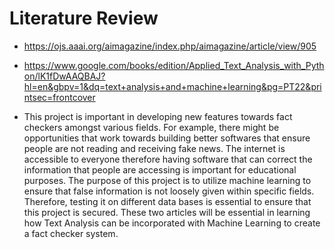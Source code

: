# Literature Review

  * https://ojs.aaai.org/aimagazine/index.php/aimagazine/article/view/905

  * https://www.google.com/books/edition/Applied_Text_Analysis_with_Python/lK1fDwAAQBAJ?hl=en&gbpv=1&dq=text+analysis+and+machine+learning&pg=PT22&printsec=frontcover

  * This project is important in developing new features towards fact checkers amongst various fields. For example, there might be opportunities that work towards building better softwares that ensure people are not reading and receiving fake news. The internet is accessible to everyone therefore having software that can correct the information that people are accessing is important for educational purposes. The purpose of this project is to utilize machine learning to ensure that false information is not loosely given within specific fields. Therefore, testing it on different data bases is essential to ensure that this project is secured. These two articles will be essential in learning how Text Analysis can be incorporated with Machine Learning to create a fact checker system.